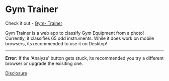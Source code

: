 # Gym Trainer
Check it out - [Gym- Trainer](https://gym-trainer.onrender.com/)<br>


Gym Trainer is a web app to classify Gym Equipment from a photo! Currently, it classifies 65 odd instruments. While it does work on mobile browsers, its recommended to use it on Desktop!

<hr>
<b>Error:</b> If the 'Analyze' button gets stuck, its recommended you try a different browser or upgrade the exisiting one. 

[Disclosure](https://github.com/cabhijith/Gym-Trainer/blob/master/app/Disclosure.md)
